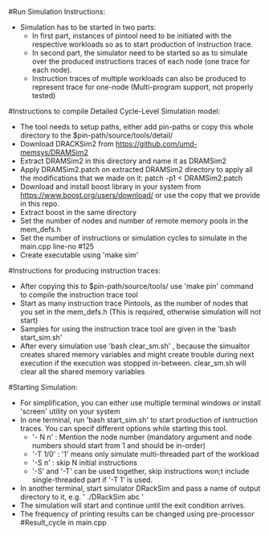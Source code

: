 #Run Simulation Instructions:
* Simulation has to be started in two parts:
	- In first part, instances of pintool need to be initiated with the respective workloads so as to start production of instruction trace.
	- In second part, the simulator need to be started so as to simulate over the produced instructions traces of each node (one trace for each node).
	- Instruction traces of multiple workloads can also be produced to represent trace for one-node (Multi-program support, not properly tested)

#Instructions to compile Detailed Cycle-Level Simulation model:
* The tool needs to setup paths, either add pin-paths or copy this whole directory to the $pin-path/source/tools/detail/
* Download DRACKSim2 from https://github.com/umd-memsys/DRAMSim2
* Extract DRAMSim2 in this directory and name it as DRAMSim2
* Apply DRAMSim2.patch on extracted DRAMSim2 directory to apply all the modifications that we made on it: patch -p1 < DRAMSim2.patch
* Download and install boost library in your system from https://www.boost.org/users/download/ or use the copy that we provide in this repo.
* Extract boost in the same directory
* Set the number of nodes and number of remote memory pools in the mem_defs.h
* Set the number of instructions or simulation cycles to simulate in the main.cpp line-no #125 
* Create executable using 'make sim'
	
#Instructions for producing instruction traces:
* After copying this to $pin-path/source/tools/ use 'make pin' command to compile the instruction trace tool
* Start as many instruction trace Pintools, as the number of nodes that you set in the mem_defs.h (This is required, otherwise simulation will not start)
* Samples for using the instruction trace tool are given in the 'bash start_sim.sh'
* After every simulation use 'bash clear_sm.sh' , because the simualtor creates shared memory variables and might create trouble during next execution if the execution was stopped
in-between. clear_sm.sh will clear all the shared memory variables

#Starting Simulation:
* For simplification, you can either use multiple terminal windows or install 'screen' utility on your system
* In one terminal, run 'bash start_sim.sh' to start production of isntruction traces. You can specif different options while starting this tool.
	- '- N n' : Mention the node number (mandatory argument and node numbers should start from 1 and should be in-order)
	- '-T 1/0' : '1' means only simulate multi-threaded part of the workload
	- '-S n' : skip N initial instructions
	- '-S' and '-T' can be used together, skip instructions won;t include single-threaded part if '-T 1' is used.
* In another terminal, start simulator DRackSim and pass a name of output directory to it, e.g. ' ./DRackSim abc '
* The simulation will start and continue until the exit condition arrives.
* The frequency of printing results can be changed using pre-processor #Result_cycle in main.cpp
